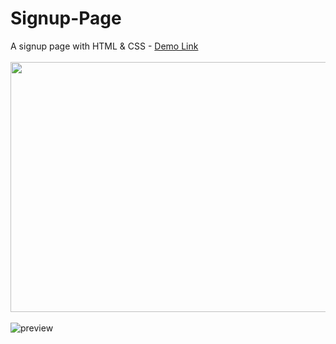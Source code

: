 # Signup-Page

A signup page with HTML & CSS - [Demo Link](https://htmlpreview.github.io/?https://github.com/hakanozdemir85/Signup-Page/blob/master/index.html) <br><br>
<img src="https://github.com/hakanozdemir85/Signup-Page/blob/master/screenshot.jpg" width="600" height="400" /><br><br>
![preview](https://github.com/hakanozdemir85/Signup-Page/blob/master/gif.gif)

